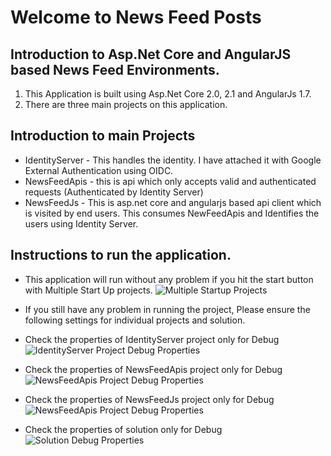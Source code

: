 # Welcome to News Feed Posts

## Introduction to Asp.Net Core and AngularJS based News Feed Environments.
1. This Application is built using Asp.Net Core 2.0, 2.1 and AngularJs 1.7.
2. There are three main projects on this application.

## Introduction to main Projects
* IdentityServer - This handles the identity. I have attached it with Google External Authentication using OIDC.
* NewsFeedApis - this is api which only accepts valid and authenticated requests (Authenticated by Identity Server)
*  NewsFeedJs -  This is asp.net core and angularjs based api client which is visited by end users. This consumes NewFeedApis and Identifies the users using Identity Server.

## Instructions to run the application.
* This application will run without any problem if you hit the start button with Multiple Start Up projects.
![Multiple Startup Projects](https://github.com/ManbirSinghRakhra/NewsFeedWithSocialIdentity/blob/feature/FinalizingForPackaging/ReadmeImages/MutlipleProjectsRun.JPG)

* If you still have any problem in running the project, Please ensure the following settings for individual projects and solution.
* Check the properties of IdentityServer project only for Debug
![IdentityServer Project Debug Properties](https://github.com/ManbirSinghRakhra/NewsFeedWithSocialIdentity/blob/feature/FinalizingForPackaging/ReadmeImages/IdentityServerDebugProperties.JPG)

* Check the properties of NewsFeedApis project only for Debug
![NewsFeedApis Project Debug Properties](https://github.com/ManbirSinghRakhra/NewsFeedWithSocialIdentity/blob/feature/FinalizingForPackaging/ReadmeImages/NewsFeedApisDebugProperties.JPG)

* Check the properties of NewsFeedJs project only for Debug
![NewsFeedApis Project Debug Properties](https://github.com/ManbirSinghRakhra/NewsFeedWithSocialIdentity/blob/feature/FinalizingForPackaging/ReadmeImages/NewsFeedJsDebugProperties.JPG)

* Check the properties of solution only for Debug
![Solution Debug Properties](https://github.com/ManbirSinghRakhra/NewsFeedWithSocialIdentity/blob/feature/FinalizingForPackaging/ReadmeImages/SolutionProperties.JPG)